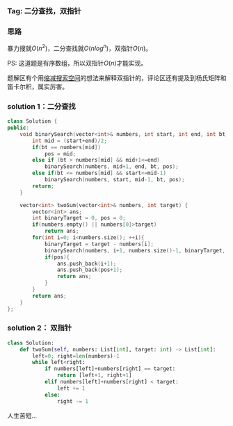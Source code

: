 ### Tag: 二分查找，双指针
### 思路

暴力搜就$O(n^2)$，二分查找就$O(nlog^n)$，双指针$O(n)$。

PS: 这道题是有序数组，所以双指针$O(n)$才能实现。

题解区有个用[缩减搜索空间](https://leetcode-cn.com/problems/two-sum-ii-input-array-is-sorted/solution/yi-zhang-tu-gao-su-ni-on-de-shuang-zhi-zhen-jie-fa/)的想法来解释双指针的，评论区还有提及到杨氏矩阵和笛卡尔积，属实厉害。

### solution 1：二分查找
```C++
class Solution {
public:
    void binarySearch(vector<int>& numbers, int start, int end, int bt, int& pos){
        int mid = (start+end)/2;
        if(bt == numbers[mid])
            pos = mid;
        else if (bt > numbers[mid] && mid+1<=end)
            binarySearch(numbers, mid+1, end, bt, pos);
        else if(bt <= numbers[mid] && start<=mid-1)
            binarySearch(numbers, start, mid-1, bt, pos);
        return;
    }

    vector<int> twoSum(vector<int>& numbers, int target) {
        vector<int> ans;
        int binaryTarget = 0, pos = 0; 
        if(numbers.empty() || numbers[0]>target)
            return ans;
        for(int i=0; i<numbers.size(); ++i){
            binaryTarget = target - numbers[i];
            binarySearch(numbers, i+1, numbers.size()-1, binaryTarget, pos);
            if(pos){
                ans.push_back(i+1);
                ans.push_back(pos+1);
                return ans;
            } 
        }   
        return ans;     
    }
};
```

### solution 2： 双指针
```Python
class Solution:
    def twoSum(self, numbers: List[int], target: int) -> List[int]:
        left=0; right=len(numbers)-1
        while left<right:
            if numbers[left]+numbers[right] == target:
                return [left+1, right+1]
            elif numbers[left]+numbers[right] < target:
                left += 1
            else:
                right -= 1
```
人生苦短...